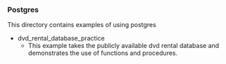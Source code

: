 ### Postgres ###
This directory contains examples of using postgres 

* dvd_rental_database_practice  
    * This example takes the publicly available dvd rental database and demonstrates the use of functions and procedures.
